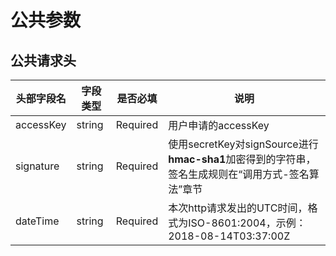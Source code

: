# 公共参数

## 公共请求头

| 头部字段名 | 字段类型 | 是否必填 | 说明                                                         |
| ---------- | -------- | -------- | ------------------------------------------------------------ |
| accessKey  | string   | Required | 用户申请的accessKey                                          |
| signature  | string   | Required | 使用secretKey对signSource进行**hmac-sha1**加密得到的字符串，签名生成规则在“调用方式-签名算法”章节 |
| dateTime   | string   | Required | 本次http请求发出的UTC时间，格式为ISO-8601:2004，示例：2018-08-14T03:37:00Z |
